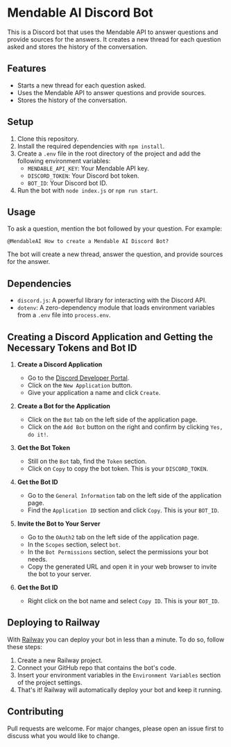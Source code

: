 # Mendable AI Discord Bot

This is a Discord bot that uses the Mendable API to answer questions and provide sources for the answers. It creates a new thread for each question asked and stores the history of the conversation.

## Features

- Starts a new thread for each question asked.
- Uses the Mendable API to answer questions and provide sources.
- Stores the history of the conversation.

## Setup

1. Clone this repository.
2. Install the required dependencies with `npm install`.
3. Create a `.env` file in the root directory of the project and add the following environment variables:
    - `MENDABLE_API_KEY`: Your Mendable API key.
    - `DISCORD_TOKEN`: Your Discord bot token.
    - `BOT_ID`: Your Discord bot ID.
4. Run the bot with `node index.js` or `npm run start`.

## Usage

To ask a question, mention the bot followed by your question. For example:

```
@MendableAI How to create a Mendable AI Discord Bot?
```

The bot will create a new thread, answer the question, and provide sources for the answer.

## Dependencies

- `discord.js`: A powerful library for interacting with the Discord API.
- `dotenv`: A zero-dependency module that loads environment variables from a `.env` file into `process.env`.


## Creating a Discord Application and Getting the Necessary Tokens and Bot ID

1. **Create a Discord Application**
    - Go to the [Discord Developer Portal](https://discord.com/developers/applications).
    - Click on the `New Application` button.
    - Give your application a name and click `Create`.

2. **Create a Bot for the Application**
    - Click on the `Bot` tab on the left side of the application page.
    - Click on the `Add Bot` button on the right and confirm by clicking `Yes, do it!`.

3. **Get the Bot Token**
    - Still on the `Bot` tab, find the `Token` section.
    - Click on `Copy` to copy the bot token. This is your `DISCORD_TOKEN`.

5. **Get the Bot ID**
    - Go to the `General Information` tab on the left side of the application page.
    - Find the `Application ID` section and click `Copy`. This is your `BOT_ID`.

6. **Invite the Bot to Your Server**
    - Go to the `OAuth2` tab on the left side of the application page.
    - In the `Scopes` section, select `bot`.
    - In the `Bot Permissions` section, select the permissions your bot needs.
    - Copy the generated URL and open it in your web browser to invite the bot to your server.

5. **Get the Bot ID**
    - Right click on the bot name and select `Copy ID`. This is your `BOT_ID`.


## Deploying to Railway

With [Railway](https://railway.app) you can deploy your bot in less than a minute. To do so, follow these steps:

1. Create a new Railway project.
2. Connect your GitHub repo that contains the bot's code.
3. Insert your environment variables in the `Environment Variables` section of the project settings.
4. That's it! Railway will automatically deploy your bot and keep it running.

## Contributing

Pull requests are welcome. For major changes, please open an issue first to discuss what you would like to change.

